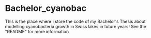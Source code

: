 # Bachelor_cyanobac
This is the place where I store the code of my Bachelor's Thesis about modelling cyanobacteria growth in Swiss lakes in future years! See the "README" for more information
